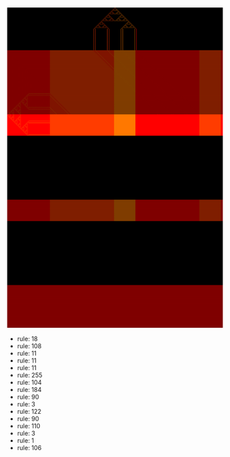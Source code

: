![photo](./output.png) 
 * rule: 18
* rule: 108
* rule: 11
* rule: 11
* rule: 11
* rule: 255
* rule: 104
* rule: 184
* rule: 90
* rule: 3
* rule: 122
* rule: 90
* rule: 110
* rule: 3
* rule: 1
* rule: 106
